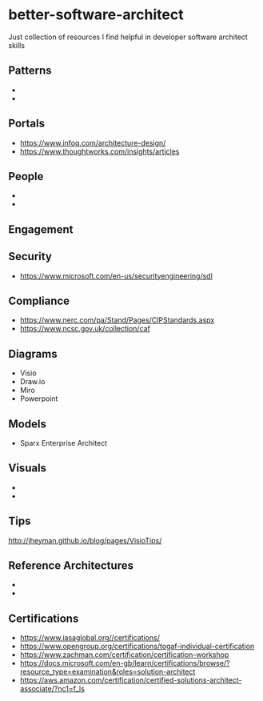 # better-software-architect
Just collection of resources I find helpful in developer software architect skills

## Patterns
- <insert here>
- <insert here>
  
## Portals
- https://www.infoq.com/architecture-design/
- https://www.thoughtworks.com/insights/articles

## People
- <insert here>
- <insert here>

## Engagement

## Security
- https://www.microsoft.com/en-us/securityengineering/sdl
  
## Compliance
- https://www.nerc.com/pa/Stand/Pages/CIPStandards.aspx
- https://www.ncsc.gov.uk/collection/caf

## Diagrams
- Visio
- Draw.io
- Miro
- Powerpoint

## Models
- Sparx Enterprise Architect

## Visuals
- <insert here>
- <insert here>

## Tips
http://jheyman.github.io/blog/pages/VisioTips/

## Reference Architectures
  - <insert here>
- <insert here>

## Certifications
- https://www.iasaglobal.org//certifications/
- https://www.opengroup.org/certifications/togaf-individual-certification
- https://www.zachman.com/certification/certification-workshop
- https://docs.microsoft.com/en-gb/learn/certifications/browse/?resource_type=examination&roles=solution-architect
- https://aws.amazon.com/certification/certified-solutions-architect-associate/?nc1=f_ls






